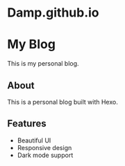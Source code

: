 # Damp.github.io
# My Blog
This is my personal blog.

## About
This is a personal blog built with Hexo.

## Features
- Beautiful UI
- Responsive design
- Dark mode support

